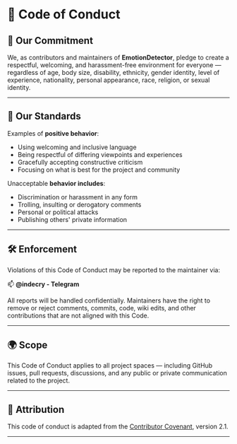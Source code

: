 # 💬 Code of Conduct

## 🤝 Our Commitment

We, as contributors and maintainers of **EmotionDetector**, pledge to create a respectful, welcoming, and harassment-free environment for everyone — regardless of age, body size, disability, ethnicity, gender identity, level of experience, nationality, personal appearance, race, religion, or sexual identity.

---

## 🌟 Our Standards

Examples of **positive behavior**:
- Using welcoming and inclusive language
- Being respectful of differing viewpoints and experiences
- Gracefully accepting constructive criticism
- Focusing on what is best for the project and community

Unacceptable **behavior includes**:
- Discrimination or harassment in any form
- Trolling, insulting or derogatory comments
- Personal or political attacks
- Publishing others' private information

---

## 🛠 Enforcement

Violations of this Code of Conduct may be reported to the maintainer via:

📫 **@indecry - Telegram**

All reports will be handled confidentially. Maintainers have the right to remove or reject comments, commits, code, wiki edits, and other contributions that are not aligned with this Code.

---

## 🌍 Scope

This Code of Conduct applies to all project spaces — including GitHub issues, pull requests, discussions, and any public or private communication related to the project.

---

## 📜 Attribution

This code of conduct is adapted from the [Contributor Covenant](https://www.contributor-covenant.org), version 2.1.

---
